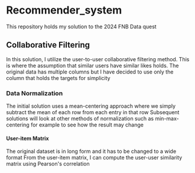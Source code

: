 # Recommender_system
This repository holds my solution to the 2024 FNB Data quest
## Collaborative Filtering
In this solution, I utilize the user-to-user collaborative filtering method. This is where the assumption that similar users have similar likes holds.
The original data has multiple columns but I have decided to use only the column that holds the targets for simplicity
### Data Normalization
The initial solution uses a mean-centering approach where we simply subtract the mean of each row from each entry in that row
Subsequent solutions will look at other methods of normalization such as min-max-centering for example to see how the result may change
#### User-item Matrix
The original dataset is in long form and it has to be changed to a wide format
From the user-item matrix, I can compute the user-user similarity matrix using Pearson's correlation
